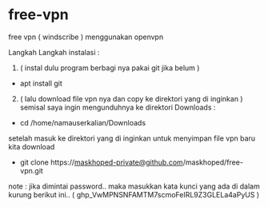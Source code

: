 # free-vpn
free vpn ( windscribe ) menggunakan openvpn

Langkah Langkah instalasi :

1. ( instal dulu program berbagi nya pakai git jika belum )
- apt install git


2. ( lalu download file vpn nya dan copy ke direktori yang di inginkan )
semisal saya ingin mengunduhnya ke direktori Downloads :

- cd /home/namauserkalian/Downloads

setelah masuk ke direktori yang di inginkan untuk menyimpan file vpn baru kita download

- git clone https://maskhoped-private@github.com/maskhoped/free-vpn.git

note : jika dimintai password.. maka masukkan kata kunci yang ada di dalam kurung berikut ini..
( 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 )


